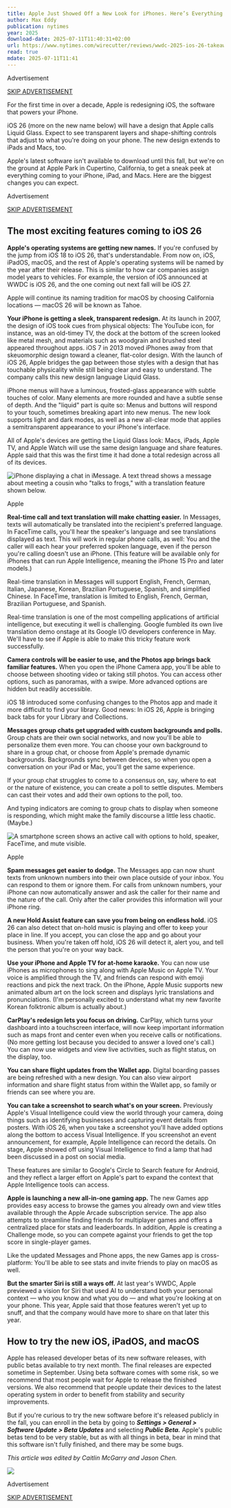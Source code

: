 ```yaml
---
title: Apple Just Showed Off a New Look for iPhones. Here’s Everything Coming in iOS 26.
author: Max Eddy
publication: nytimes
year: 2025
download-date: 2025-07-11T11:40:31+02:00
url: https://www.nytimes.com/wirecutter/reviews/wwdc-2025-ios-26-takeaways/
read: true
mdate: 2025-07-11T11:41
---
```


Advertisement

[SKIP ADVERTISEMENT](https://www.nytimes.com/wirecutter/reviews/wwdc-2025-ios-26-takeaways/#after-dfp-ad-top)

For the first time in over a decade, Apple is redesigning iOS, the software that powers your iPhone.

iOS 26 (more on the new name below) will have a design that Apple calls Liquid Glass. Expect to see transparent layers and shape-shifting controls that adjust to what you're doing on your phone. The new design extends to iPads and Macs, too.

Apple's latest software isn't available to download until this fall, but we're on the ground at Apple Park in Cupertino, California, to get a sneak peek at everything coming to your iPhone, iPad, and Macs. Here are the biggest changes you can expect.

Advertisement

[SKIP ADVERTISEMENT](https://www.nytimes.com/wirecutter/reviews/wwdc-2025-ios-26-takeaways/#after-dfp-ad-interAd)

## The most exciting features coming to iOS 26

**Apple's operating systems are getting new names.** If you're confused by the jump from iOS 18 to iOS 26, that's understandable. From now on, iOS, iPadOS, macOS, and the rest of Apple's operating systems will be named by the year after their release. This is similar to how car companies assign model years to vehicles. For example, the version of iOS announced at WWDC is iOS 26, and the one coming out next fall will be iOS 27.

Apple will continue its naming tradition for macOS by choosing California locations — macOS 26 will be known as Tahoe.

**Your iPhone is getting a sleek, transparent redesign.** At its launch in 2007, the design of iOS took cues from physical objects: The YouTube icon, for instance, was an old-timey TV, the dock at the bottom of the screen looked like metal mesh, and materials such as woodgrain and brushed steel appeared throughout apps. iOS 7 in 2013 moved iPhones away from that skeuomorphic design toward a cleaner, flat-color design. With the launch of iOS 26, Apple bridges the gap between those styles with a design that has touchable physicality while still being clear and easy to understand. The company calls this new design language Liquid Glass.

iPhone menus will have a luminous, frosted-glass appearance with subtle touches of color. Many elements are more rounded and have a subtle sense of depth. And the "liquid" part is quite so: Menus and buttons will respond to your touch, sometimes breaking apart into new menus. The new look supports light and dark modes, as well as a new all-clear mode that applies a semitransparent appearance to your iPhone's interface.

All of Apple's devices are getting the Liquid Glass look: Macs, iPads, Apple TV, and Apple Watch will use the same design language and share features. Apple said that this was the first time it had done a total redesign across all of its devices.

![iPhone displaying a chat in iMessage. A text thread shows a message about meeting a cousin who "talks to frogs," with a translation feature shown below.](https://cdn.thewirecutter.com/wp-content/media/2025/06/NEWS-APPLE-WWDC-2025-translation.jpg?auto=webp&quality=60&width=570)

Apple

**Real-time call and text translation will make chatting easier.** In Messages, texts will automatically be translated into the recipient's preferred language. In FaceTime calls, you'll hear the speaker's language and see translations displayed as text. This will work in regular phone calls, as well: You and the caller will each hear your preferred spoken language, even if the person you're calling doesn't use an iPhone. (This feature will be available only for iPhones that can run Apple Intelligence, meaning the iPhone 15 Pro and later models.)

Real-time translation in Messages will support English, French, German, Italian, Japanese, Korean, Brazilian Portuguese, Spanish, and simplified Chinese. In FaceTime, translation is limited to English, French, German, Brazilian Portuguese, and Spanish.

Real-time translation is one of the most compelling applications of artificial intelligence, but executing it well is challenging. Google fumbled its own live translation demo onstage at its Google I/O developers conference in May. We'll have to see if Apple is able to make this tricky feature work successfully.

**Camera controls will be easier to use, and the Photos app brings back familiar features.** When you open the iPhone Camera app, you'll be able to choose between shooting video or taking still photos. You can access other options, such as panoramas, with a swipe. More advanced options are hidden but readily accessible.

iOS 18 introduced some confusing changes to the Photos app and made it more difficult to find your library. Good news: In iOS 26, Apple is bringing back tabs for your Library and Collections.

**Messages group chats get upgraded with custom backgrounds and polls.** Group chats are their own social networks, and now you'll be able to personalize them even more. You can choose your own background to share in a group chat, or choose from Apple's premade dynamic backgrounds. Backgrounds sync between devices, so when you open a conversation on your iPad or Mac, you'll get the same experience.

If your group chat struggles to come to a consensus on, say, where to eat or the nature of existence, you can create a poll to settle disputes. Members can cast their votes and add their own options to the poll, too.

And typing indicators are coming to group chats to display when someone is responding, which might make the family discourse a little less chaotic. (Maybe.)

![A smartphone screen shows an active call with options to hold, speaker, FaceTime, and mute visible.](https://cdn.thewirecutter.com/wp-content/media/2025/06/NEWS-APPLE-WWDC-2025-holdassist.jpg?auto=webp&quality=60&width=570)

Apple

**Spam messages get easier to dodge.** The Messages app can now shunt texts from unknown numbers into their own place outside of your inbox. You can respond to them or ignore them. For calls from unknown numbers, your iPhone can now automatically answer and ask the caller for their name and the nature of the call. Only after the caller provides this information will your iPhone ring.

**A new Hold Assist feature can save you from being on endless hold.** iOS 26 can also detect that on-hold music is playing and offer to keep your place in line. If you accept, you can close the app and go about your business. When you're taken off hold, iOS 26 will detect it, alert you, and tell the person that you're on your way back.

**Use your iPhone and Apple TV for at-home karaoke.** You can now use iPhones as microphones to sing along with Apple Music on Apple TV. Your voice is amplified through the TV, and friends can respond with emoji reactions and pick the next track. On the iPhone, Apple Music supports new animated album art on the lock screen and displays lyric translations and pronunciations. (I'm personally excited to understand what my new favorite Korean folktronic album is actually about.)

**CarPlay's redesign lets you focus on driving.** CarPlay, which turns your dashboard into a touchscreen interface, will now keep important information such as maps front and center even when you receive calls or notifications. (No more getting lost because you decided to answer a loved one's call.) You can now use widgets and view live activities, such as flight status, on the display, too.

**You can share flight updates from the Wallet app.** Digital boarding passes are being refreshed with a new design. You can also view airport information and share flight status from within the Wallet app, so family or friends can see where you are.

**You can take a screenshot to search what's on your screen.** Previously Apple's Visual Intelligence could view the world through your camera, doing things such as identifying businesses and capturing event details from posters. With iOS 26, when you take a screenshot you'll have added options along the bottom to access Visual Intelligence. If you screenshot an event announcement, for example, Apple Intelligence can record the details. On stage, Apple showed off using Visual Intelligence to find a lamp that had been discussed in a post on social media.

These features are similar to Google's Circle to Search feature for Android, and they reflect a larger effort on Apple's part to expand the context that Apple Intelligence tools can access.

**Apple is launching a new all-in-one gaming app.** The new Games app provides easy access to browse the games you already own and view titles available through the Apple Arcade subscription service. The app also attempts to streamline finding friends for multiplayer games and offers a centralized place for stats and leaderboards. In addition, Apple is creating a Challenge mode, so you can compete against your friends to get the top score in single-player games.

Like the updated Messages and Phone apps, the new Games app is cross-platform: You'll be able to see stats and invite friends to play on macOS as well.

**But the smarter Siri is still a ways off.** At last year's WWDC, Apple previewed a vision for Siri that used AI to understand both your personal context — who you know and what you do — and what you're looking at on your phone. This year, Apple said that those features weren't yet up to snuff, and that the company would have more to share on that later this year.

## How to try the new iOS, iPadOS, and macOS

Apple has released developer betas of its new software releases, with public betas available to try next month. The final releases are expected sometime in September. Using beta software comes with some risk, so we recommend that most people wait for Apple to release the finished versions. We also recommend that people update their devices to the latest operating system in order to benefit from stability and security improvements.

But if you're curious to try the new software before it's released publicly in the fall, you can enroll in the beta by going to ***Settings > General > Software Update > Beta Updates*** and selecting ***Public Beta.*** Apple's public betas tend to be very stable, but as with all things in beta, bear in mind that this software isn't fully finished, and there may be some bugs.

*This article was edited by Caitlin McGarry and Jason Chen.*

![](https://cdn.thewirecutter.com/wp-content/media/2023/09/max-eddy.jpg?auto=webp&quality=60&crop=1:1&width=150)

Advertisement

[SKIP ADVERTISEMENT](https://www.nytimes.com/wirecutter/reviews/wwdc-2025-ios-26-takeaways/#after-dfp-ad-bottom)
